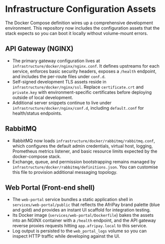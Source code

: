 # Infrastructure Configuration Assets

The Docker Compose definition wires up a comprehensive development environment. This repository now includes the
configuration assets that the stack expects so you can boot it locally without volume-mount errors.

## API Gateway (NGINX)
- The primary gateway configuration lives at `infrastructure/docker/nginx/nginx.conf`. It defines upstreams for each service,
  enforces basic security headers, exposes a `/health` endpoint, and includes the per-route files under `conf.d`.
- Self-signed development TLS assets reside in `infrastructure/docker/nginx/ssl`. Replace `certificate.crt` and `private.key`
  with environment-specific certificates before deploying outside of local development.
- Additional server snippets continue to live under `infrastructure/docker/nginx/conf.d`, including
  `default.conf` for health/status endpoints.

## RabbitMQ
- RabbitMQ now loads `infrastructure/docker/rabbitmq/rabbitmq.conf`, which configures the default admin credentials, virtual
  host, logging, Prometheus metrics listener, and basic resource limits expected by the docker-compose stack.
- Exchange, queue, and permission bootstrapping remains managed by `infrastructure/docker/rabbitmq/definitions.json`. You can
  customise this file to provision additional messaging topology.
  
## Web Portal (Front-end shell)
- The `web-portal` service bundles a static application shell in `services/web-portal/public` that reflects the AfriPay brand
  palette (blue and gold) and provides an instant UI scaffold for integration testing.
- Its Docker image (`services/web-portal/Dockerfile`) bakes the assets into an NGINX container with a `/health` endpoint, and
  the API gateway reverse proxies requests hitting `app.afripay.local` to this service.
- Log output is persisted to the `web_portal_logs` volume so you can inspect HTTP traffic while developing against the UI.


